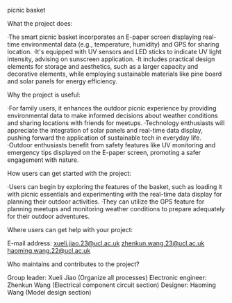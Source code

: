 picnic basket

What the project does:

·The smart picnic basket incorporates an E-paper screen displaying real-time environmental data (e.g., temperature, humidity) and GPS for sharing location.
·It's equipped with UV sensors and LED sticks to indicate UV light intensity, advising on sunscreen application.
·It includes practical design elements for storage and aesthetics, such as a larger capacity and decorative elements, while employing sustainable materials like pine board and solar panels for energy efficiency.

Why the project is useful:

·For family users, it enhances the outdoor picnic experience by providing environmental data to make informed decisions about weather conditions and sharing locations with friends for meetups.
·Technology enthusiasts will appreciate the integration of solar panels and real-time data display, pushing forward the application of sustainable tech in everyday life.
·Outdoor enthusiasts benefit from safety features like UV monitoring and emergency tips displayed on the E-paper screen, promoting a safer engagement with nature.

How users can get started with the project:

·Users can begin by exploring the features of the basket, such as loading it with picnic essentials and experimenting with the real-time data display for planning their outdoor activities.
·They can utilize the GPS feature for planning meetups and monitoring weather conditions to prepare adequately for their outdoor adventures.

Where users can get help with your project:

E-mail address: xueli.jiao.23@ucl.ac.uk
                zhenkun.wang.23@ucl.ac.uk
                haoming.wang.22@ucl.ac.uk

Who maintains and contributes to the project?

Group leader: Xueli Jiao (Organize all processes)
Electronic engineer: Zhenkun Wang (Electrical component circuit section)
Designer: Haoming Wang (Model design section)
